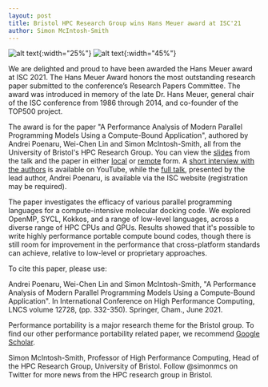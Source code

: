 ```yaml
---
layout: post
title: Bristol HPC Research Group wins Hans Meuer award at ISC'21
author: Simon McIntosh-Smith
---
```



 ![alt text]({{site.url}}/assets/Hans-Meuer-Award-Logo.png "Hans Meuer best paper award"){:width="25%"} ![alt text]({{site.url}}/assets/ISC-21-Logo.png "ISC 2021 logo"){:width="45%"}

We are delighted and proud to have been awarded the Hans Meuer award at ISC 2021. The Hans Meuer Award honors the most outstanding research paper submitted to the conference’s Research Papers Committee. The award was introduced in memory of the late Dr. Hans Meuer, general chair of the ISC conference from 1986 through 2014, and co-founder of the TOP500 project. 

The award is for the paper "A Performance Analysis of Modern Parallel Programming Models Using a Compute-Bound Application", authored by Andrei Poenaru, Wei-Chen Lin and Simon McIntosh-Smith, all from the University of Bristol's HPC Research Group. You can view the [slides]({{site.url}}/assets/ISC-2021-miniBUDE-slides.pdf) from the talk and the paper in either [local]({{site.url}}/assets/ISC-Bristol-Hans-Meueur-award-2021.pdf) or [remote](https://link.springer.com/chapter/10.1007/978-3-030-78713-4_18) form. A [short interview with the authors](https://youtu.be/npAT-6LjFas) is available on YouTube, while the [full talk](https://app.swapcard.com/event/isc-high-performance-2021-digital/planning/UGxhbm5pbmdfNDQ0NzAz), presented by the lead author, Andrei Poenaru, is available via the ISC website (registration may be required).

The paper investigates the efficacy of various parallel programming languages for a compute-intensive molecular docking code. We explored OpenMP, SYCL, Kokkos, and a range of low-level languages, across a diverse range of HPC CPUs and GPUs. Results showed that it's possible to write highly performance portable compute bound codes, though there is still room for improvement in the performance that cross-platform standards can achieve, relative to low-level or proprietary approaches.

To cite this paper, please use:

Andrei Poenaru, Wei-Chen Lin and Simon McIntosh-Smith, "A Performance Analysis of Modern Parallel Programming Models Using a Compute-Bound Application". In International Conference on High Performance Computing, LNCS volume 12728, (pp. 332-350). Springer, Cham., June 2021. 


Performance portability is a major research theme for the Bristol group. To find our other performance portability related paper, we recommend [Google Scholar](https://scholar.google.co.uk/scholar?hl=en&as_sdt=0%2C5&q=McIntosh-Smith+%22performance+portability%22&btnG=).

Simon McIntosh-Smith, Professor of High Performance Computing, Head of the HPC Research Group, University of Bristol. Follow @simonmcs on Twitter for more news from the HPC research group in Bristol.

